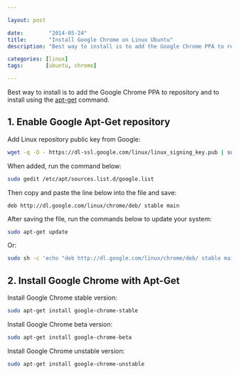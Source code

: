 ```yaml
---

layout: post

date:        "2014-05-24"
title:       "Install Google Chrome on Linux Ubuntu"
description: "Best way to install is to add the Google Chrome PPA to repository and to install using the 'apt-get' command."

categories: [linux]
tags:       [ubuntu, chrome]

---
```



Best way to install is to add the Google Chrome PPA to repository and to install using the [apt-get](http://manpages.debian.org/cgi-bin/man.cgi?query=apt-get) command.


## 1. Enable Google Apt-Get repository

Add Linux repository public key from Google:

```bash
wget -q -O - https://dl-ssl.google.com/linux/linux_signing_key.pub | sudo apt-key add -
```

When added, run the command below:

```bash
sudo gedit /etc/apt/sources.list.d/google.list
```

Then copy and paste the line below into the file and save:

```text
deb http://dl.google.com/linux/chrome/deb/ stable main
```

After saving the file, run the commands below to update your system:

```bash
sudo apt-get update
```

Or:

```bash
sudo sh -c 'echo "deb http://dl.google.com/linux/chrome/deb/ stable main" >> /etc/apt/sources.list.d/google.list'
```


## 2. Install Google Chrome with Apt-Get

Install Google Chrome stable version:

```bash
sudo apt-get install google-chrome-stable
```

Install Google Chrome beta version:

```bash
sudo apt-get install google-chrome-beta
```

Install Google Chrome unstable version:

```bash
sudo apt-get install google-chrome-unstable
```